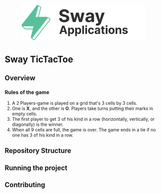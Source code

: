 <p align="center">
    <picture>
        <source media="(prefers-color-scheme: dark)" srcset="../../.docs/sway-apps-logo-dark-theme.png">
        <img alt="SwayApps logo" width="400px" src="../../.docs/sway-apps-logo-light-theme.png">
    </picture>
</p>

# Sway TicTacToe
## Overview
### Rules of the game
1. A 2 Players-game is played on a grid that's 3 cells by 3 cells.
2. One is **X**, and the other is **O**. Players take turns putting their marks in empty cells.
3. The first player to get 3 of his kind in a row (horizontally, vertically, or diagonally) is the winner.
4. When all 9 cells are full, the game is over. The game ends in a tie if no one has 3 of his kind in a row.

## Repository Structure


## Running the project


## Contributing



